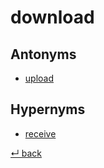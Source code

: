 # download

## Antonyms

  - [upload](upload.md)

## Hypernyms

  - [receive](receive.md)

[↵ back](README.md)
